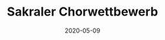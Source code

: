 ---
date: 2020-05-09
title: 4. Sakraler Chorwettbewerb
zip: 65599
address: Frickhofen - Kirche St. Martin
---